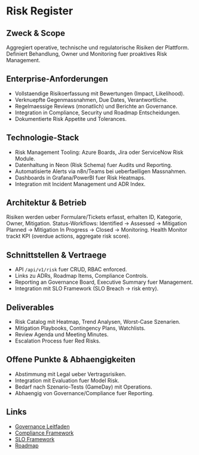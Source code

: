 # Risk Register

## Zweck & Scope
Aggregiert operative, technische und regulatorische Risiken der Plattform. Definiert Behandlung, Owner und Monitoring fuer proaktives Risk Management.

## Enterprise-Anforderungen
- Vollstaendige Risikoerfassung mit Bewertungen (Impact, Likelihood).
- Verknuepfte Gegenmassnahmen, Due Dates, Verantwortliche.
- Regelmaessige Reviews (monatlich) und Berichte an Governance.
- Integration in Compliance, Security und Roadmap Entscheidungen.
- Dokumentierte Risk Appetite und Tolerances.

## Technologie-Stack
- Risk Management Tooling: Azure Boards, Jira oder ServiceNow Risk Module.
- Datenhaltung in Neon (Risk Schema) fuer Audits und Reporting.
- Automatisierte Alerts via n8n/Teams bei ueberfaelligen Massnahmen.
- Dashboards in Grafana/PowerBI fuer Risk Heatmaps.
- Integration mit Incident Management und ADR Index.

## Architektur & Betrieb
Risiken werden ueber Formulare/Tickets erfasst, erhalten ID, Kategorie, Owner, Mitigation. Status-Workflows: Identified -> Assessed -> Mitigation Planned -> Mitigation In Progress -> Closed -> Monitoring. Health Monitor trackt KPI (overdue actions, aggregate risk score).

## Schnittstellen & Vertraege
- API `/api/v1/risk` fuer CRUD, RBAC enforced.
- Links zu ADRs, Roadmap Items, Compliance Controls.
- Reporting an Governance Board, Executive Summary fuer Management.
- Integration mit SLO Framework (SLO Breach -> risk entry).

## Deliverables
- Risk Catalog mit Heatmap, Trend Analysen, Worst-Case Szenarien.
- Mitigation Playbooks, Contingency Plans, Watchlists.
- Review Agenda und Meeting Minutes.
- Escalation Process fuer Red Risks.

## Offene Punkte & Abhaengigkeiten
- Abstimmung mit Legal ueber Vertragsrisiken.
- Integration mit Evaluation fuer Model Risk.
- Bedarf nach Szenario-Tests (GameDay) mit Operations.
- Abhaengig von Governance/Compliance fuer Reporting.

## Links
- [Governance Leitfaden](md.html?path=governance/governance.md)
- [Compliance Framework](md.html?path=compliance/compliance.md)
- [SLO Framework](md.html?path=slo/slo.md)
- [Roadmap](md.html?path=roadmap.md)
